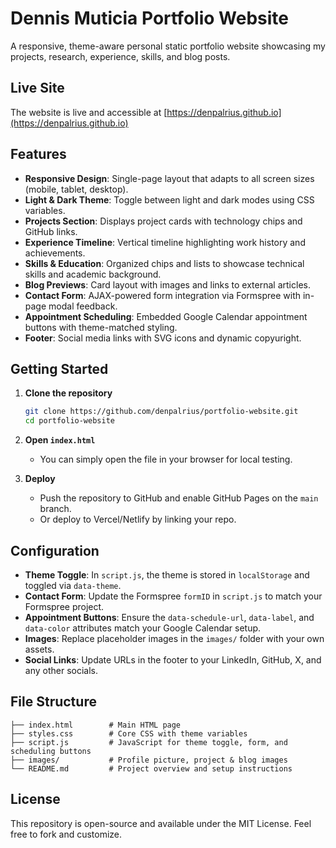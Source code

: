 # Dennis Muticia Portfolio Website

A responsive, theme-aware personal static portfolio website showcasing my projects, research, experience, skills, and blog posts.

## Live Site

The website is live and accessible at [https://denpalrius.github.io](https://denpalrius.github.io)

## Features

* **Responsive Design**: Single-page layout that adapts to all screen sizes (mobile, tablet, desktop).
* **Light & Dark Theme**: Toggle between light and dark modes using CSS variables.
* **Projects Section**: Displays project cards with technology chips and GitHub links.
* **Experience Timeline**: Vertical timeline highlighting work history and achievements.
* **Skills & Education**: Organized chips and lists to showcase technical skills and academic background.
* **Blog Previews**: Card layout with images and links to external articles.
* **Contact Form**: AJAX-powered form integration via Formspree with in-page modal feedback.
* **Appointment Scheduling**: Embedded Google Calendar appointment buttons with theme-matched styling.
* **Footer**: Social media links with SVG icons and dynamic copyuright.

## Getting Started

1. **Clone the repository**

   ```bash
   git clone https://github.com/denpalrius/portfolio-website.git
   cd portfolio-website
   ```

2. **Open `index.html`**

   * You can simply open the file in your browser for local testing.

3. **Deploy**

   * Push the repository to GitHub and enable GitHub Pages on the `main` branch.
   * Or deploy to Vercel/Netlify by linking your repo.

## Configuration

* **Theme Toggle**: In `script.js`, the theme is stored in `localStorage` and toggled via `data-theme`.
* **Contact Form**: Update the Formspree `formID` in `script.js` to match your Formspree project.
* **Appointment Buttons**: Ensure the `data-schedule-url`, `data-label`, and `data-color` attributes match your Google Calendar setup.
* **Images**: Replace placeholder images in the `images/` folder with your own assets.
* **Social Links**: Update URLs in the footer to your LinkedIn, GitHub, X, and any other socials.

## File Structure

```
├── index.html        # Main HTML page
├── styles.css        # Core CSS with theme variables
├── script.js         # JavaScript for theme toggle, form, and scheduling buttons
├── images/           # Profile picture, project & blog images
└── README.md         # Project overview and setup instructions
```

## License

This repository is open-source and available under the MIT License. Feel free to fork and customize.

